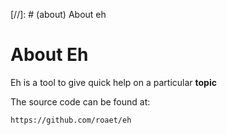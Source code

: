 [//]: # (about) About eh
# About Eh

Eh is a tool to give quick help on a particular **topic**

The source code can be found at:

    https://github.com/roaet/eh
